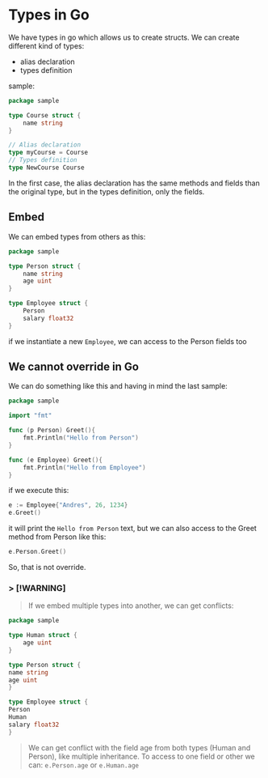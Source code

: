 # Types in Go

We have types in go which allows us to create structs. We can create different kind of types:

- alias declaration
- types definition

sample:

```Go
package sample

type Course struct {
	name string
}

// Alias declaration
type myCourse = Course
// Types definition
type NewCourse Course
```

In the first case, the alias declaration has the same methods and fields than the original type, but in the types definition, only the fields.

## Embed

We can embed types from others as this:

```Go
package sample

type Person struct {
	name string
	age uint
}

type Employee struct {
	Person
	salary float32
}
```

if we instantiate a new `Employee`, we can access to the Person fields too

## We cannot override in Go

We can do something like this and having in mind the last sample:

```Go
package sample

import "fmt"

func (p Person) Greet(){
	fmt.Println("Hello from Person")
}

func (e Employee) Greet(){
	fmt.Println("Hello from Employee")
}
```

if we execute this:

```Go
e := Employee{"Andres", 26, 1234}
e.Greet()
```

it will print the `Hello from Person` text, but we can also access to the Greet method from Person like this:

```Go
e.Person.Greet()
```

So, that is not override.

### > [!WARNING]  
> If we embed multiple types into another, we can get conflicts:
> 
```Go
package sample

type Human struct {
	age uint
}

type Person struct {
name string
age uint
}

type Employee struct {
Person
Human
salary float32
}
```
> We can get conflict with the field age from both types (Human and Person), like multiple inheritance. To access to one field or other we can: `e.Person.age` or `e.Human.age`
